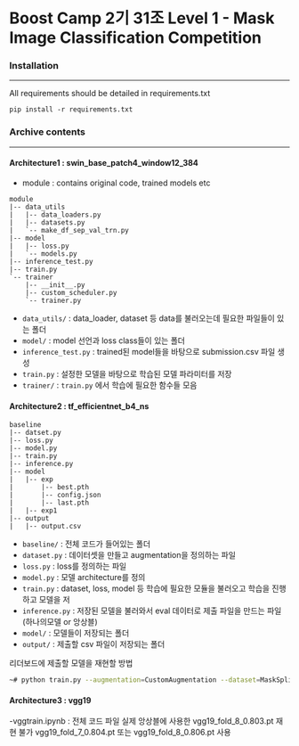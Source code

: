# Boost Camp 2기 31조 Level 1 - Mask Image Classification Competition

### Installation

---

All requirements should be detailed in requirements.txt

```
pip install -r requirements.txt
```

### Archive contents

---

#### Architecture1 : swin_base_patch4_window12_384

- module : contains original code, trained models etc

```
module
|-- data_utils
|   |-- data_loaders.py
|   |-- datasets.py
|   `-- make_df_sep_val_trn.py
|-- model
|   |-- loss.py
|   `-- models.py
|-- inference_test.py
|-- train.py
`-- trainer
    |-- __init__.py
    |-- custom_scheduler.py
    `-- trainer.py
```

- `data_utils/` : data_loader, dataset 등 data를 불러오는데 필요한 파일들이 있는 폴더
- `model/` : model 선언과 loss class들이 있는 폴더
- `inference_test.py` : trained된 model들을 바탕으로 submission.csv 파일 생성
- `train.py` : 설정한 모델을 바탕으로 학습된 모델 파라미터를 저장
- `trainer/` : `train.py` 에서 학습에 필요한 함수들 모음

#### Architecture2 : tf_efficientnet_b4_ns

```
baseline
|-- datset.py
|-- loss.py
|-- model.py
|-- train.py
|-- inference.py
|-- model
|   |-- exp
|       |-- best.pth
|       |-- config.json
|       |-- last.pth
|   |-- exp1
|-- output
|   |-- output.csv
```

- `baseline/` : 전체 코드가 들어있는 폴더
- `dataset.py` : 데이터셋을 만들고 augmentation을 정의하는 파일
- `loss.py` : loss를 정의하는 파일
- `model.py` : 모델 architecture를 정의
- `train.py` : dataset, loss, model 등 학습에 필요한 모듈을 불러오고 학습을 진행하고 모델을 저
- `inference.py` : 저장된 모델을 불러와서 eval 데이터로 제출 파일을 만드는 파일 (하나의모델 or 앙상블)
- `model/` : 모델들이 저장되는 폴더
- `output/` : 제출할 csv 파일이 저장되는 폴더

리더보드에 제출할 모델을 재현할 방법
```bash
~# python train.py --augmentation=CustomAugmentation --dataset=MaskSplitByProfileDataset --epochs=8 --model=EffB4Model
```

#### Architecture3 : vgg19

-vggtrain.ipynb : 전체 코드 파일
    실제 앙상블에 사용한 vgg19_fold_8_0.803.pt 재현 불가
    vgg19_fold_7_0.804.pt 또는 vgg19_fold_8_0.806.pt 사용


